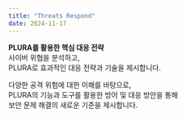 ```yaml
---
title: "Threats Respond"
date: 2024-11-17
---
```


**PLURA를 활용한 핵심 대응 전략**  
사이버 위협을 분석하고,  
PLURA로 효과적인 대응 전략과 기술을 제시합니다.

다양한 공격 위험에 대한 이해를 바탕으로,  
PLURA의 기능과 도구를 활용한 방어 및 대응 방안을 통해  
보안 문제 해결의 새로운 기준을 제시합니다.

